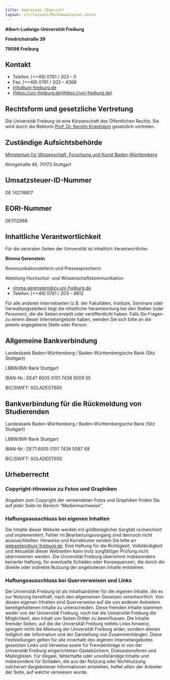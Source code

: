 ```yaml
---
title: Impressum (Imprint)
layout: src/layouts/MarkdownLayout.astro
---
```


**Albert-Ludwigs-Universität Freiburg**

**Friedrichstraße 39**

**79098 Freiburg**

## Kontakt

- Telefon: [++49] 0761 / 203 – 0
- Fax: [++49] 0761 / 203 – 4369
- [info@uni-freiburg.de](mailto:info@uni-freiburg.de)
- [https://uni-freiburg.de](https://uni-freiburg.de)

## Rechtsform und gesetzliche Vertretung

Die Universität Freiburg ist eine Körperschaft des Öffentlichen Rechts.
Sie wird durch die Rektorin [Prof. Dr. Kerstin Krieglstein](https://uni-freiburg.de/universitaet/governance/rektorat/rektorin/) gesetzlich vertreten.

## Zuständige Aufsichtsbehörde

[Ministerium für Wissenschaft, Forschung und Kunst Baden-Württemberg](https://mwk.baden-wuerttemberg.de/)

Königstraße 46, 70173 Stuttgart

## Umsatzsteuer-ID-Nummer

DE 142116817

## EORI-Nummer

DE1112988

## Inhaltliche Verantwortlichkeit

Für die zentralen Seiten der Universität ist inhaltlich Verantwortliche:

**Rimma Gerenstein**

Kommunikationsleiterin und Pressesprecherin

Abteilung Hochschul- und Wissenschaftskommunikation

- [rimma.gerenstein@zv.uni-freiburg.de](mailto:rimma.gerenstein@zv.uni-freiburg.de)
- Telefon: [++49] 0761 / 203 – 8812

Für alle anderen Internetseiten (z.B. der Fakultäten, Institute, Seminare oder Verwaltungsstellen) liegt die inhaltliche Verantwortung bei den Stellen (oder Personen), die die Seiten erstellt oder veröffentlicht haben.
Falls Sie Fragen zu einem dieser Internetangebote haben, wenden Sie sich bitte an die jeweils angegebene Stelle oder Person.

## Allgemeine Bankverbindung

Landesbank Baden-Württemberg / Baden-Württembergische Bank (Sitz Stuttgart)

LBBW/BW-Bank Stuttgart

IBAN-Nr.: DE47 6005 0101 7438 5009 55

BIC/SWIFT: SOLADEST600

## Bankverbindung für die Rückmeldung von Studierenden

Landesbank Baden-Württemberg / Baden-Württembergische Bank (Sitz Stuttgart)

LBBW/BW-Bank Stuttgart

IBAN-Nr.: DE71 6005 0101 7438 5087 68

BIC/SWIFT: SOLADEST600

## Urheberrecht

### Copyright-Hinweise zu Fotos und Graphiken

Angaben zum Copyright der verwendeten Fotos und Graphiken finden Sie auf jeder Seite im Bereich “Mediennachweise”.

### Haftungsausschluss bei eigenen Inhalten

Die Inhalte dieser Website werden mit größtmöglicher Sorgfalt recherchiert und implementiert.
Fehler im Bearbeitungsvorgang sind dennoch nicht auszuschließen.
Hinweise und Korrekturen senden Sie bitte an [webseiten@uni-freiburg.de](mailto:webseiten@uni-freiburg.de).
Eine Haftung für die Richtigkeit, Vollständigkeit und Aktualität dieser Webseiten kann trotz sorgfältiger Prüfung nicht übernommen werden.
Die Universität Freiburg übernimmt insbesondere keinerlei Haftung, für eventuelle Schäden oder Konsequenzen, die durch die direkte oder indirekte Nutzung der angebotenen Inhalte entstehen.

### Haftungsausschluss bei Querverweisen und Links

Die Universität Freiburg ist als Inhaltsanbieter für die eigenen Inhalte, die es zur Nutzung bereithält, nach den allgemeinen Gesetzen verantwortlich.
Von diesen eigenen Inhalten sind Querverweise auf die von anderen Anbietern bereitgehaltenen Inhalte zu unterscheiden.
Diese fremden Inhalte stammen weder von der Universität Freiburg, noch hat die Universität Freiburg die Möglichkeit, den Inhalt von Seiten Dritter zu beeinflussen.
Die Inhalte fremder Seiten, auf die die Universität Freiburg mittels Links hinweist, spiegeln nicht die Meinung der Universität Freiburg wider, sondern dienen lediglich der Information und der Darstellung von Zusammenhängen.
Diese Feststellungen gelten für alle innerhalb des eigenen Internetangebotes gesetzten Links und Verweise sowie für Fremdeinträge in von der Universität Freiburg eingerichteten Gästebüchern, Diskussionsforen und Mailinglisten.
Für illegale, fehlerhafte oder unvollständige Inhalte und insbesondere für Schäden, die aus der Nutzung oder Nichtnutzung solcherart dargebotener Informationen entstehen, haftet allein der Anbieter der Seite, auf welche verwiesen wurde.
